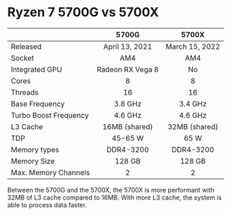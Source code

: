 # Ryzen 7 5700G vs 5700X
|  | 5700G   | 5700X	 | 
| ------------- |:-------------:| :-------------:| 
|Released |April 13, 2021 |March 15, 2022
|Socket | AM4 | AM4
|Integrated GPU | Radeon RX Vega 8 | No
|Cores | 8 |8
|Threads|16 |16
|Base Frequency | 3.8 GHz | 3.4 GHz
|Turbo Boost Frequency| 4.6 GHz | 4.6 GHz
|L3 Cache | 16MB (shared) | 32MB (shared)
|TDP | 45-65 W | 65 W
|Memory types| DDR4-3200 | DDR4-3200
|Memory Size | 128 GB |128 GB
|Max. Memory Channels| 2|2 

Between the 5700G and the 5700X, the 5700X is more performant with 32MB of L3 cache compared to 16MB. 
With more L3 cache, the system is able to process data faster. 
